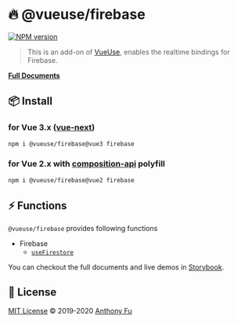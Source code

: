 # 🔥 @vueuse/firebase

[![NPM version](https://img.shields.io/npm/v/@vueuse/firebase?color=a1b858)](https://www.npmjs.com/package/@vueuse/firebase)

> This is an add-on of [VueUse](https://github.com/antfu), enables the realtime bindings for Firebase. 

[**Full Documents**](https://vueuse.js.org/)

## 📦 Install

### for Vue 3.x ([vue-next](https://github.com/vuejs/vue-next))

```bash
npm i @vueuse/firebase@vue3 firebase 
```

### for Vue 2.x with [composition-api](https://github.com/vuejs/composition-api) polyfill

```bash
npm i @vueuse/firebase@vue2 firebase
```

## ⚡ Functions

`@vueuse/firebase` provides following functions

<!--GENEARTED LIST, DO NOT MODIFY MANUALLY-->
<!--FUNCTIONS_LIST_STARTS-->

- Firebase
  - [`useFirestore`](https://vueuse.js.org/?path=/story/add-ons-firebase--usefirestore)

<!--FUNCTIONS_LIST_ENDS-->

You can checkout the full documents and live demos in [Storybook](https://vueuse.js.org/).


## 📄 License

[MIT License](https://github.com/antfu/vueuse/blob/master/LICENSE) © 2019-2020 [Anthony Fu](https://github.com/antfu)
